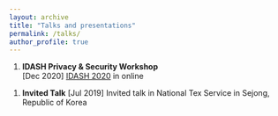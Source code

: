 ```yaml
---
layout: archive
title: "Talks and presentations"
permalink: /talks/
author_profile: true
---
```


1. **IDASH Privacy & Security Workshop**  
[Dec 2020] [IDASH 2020](http://www.humangenomeprivacy.org/2020/) in online 
<!-- [slide](to be updated) -->

1. **Invited Talk**
[Jul 2019]	Invited talk in National Tex Service in Sejong, Republic of Korea